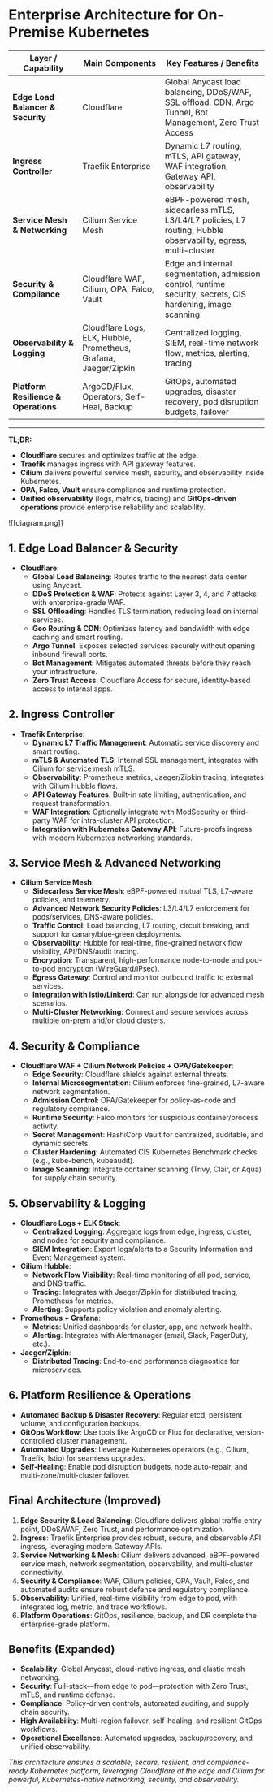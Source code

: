 # Enterprise Architecture for On-Premise Kubernetes

| Layer / Capability            | Main Components                    | Key Features / Benefits                                                                                                     |
|------------------------------|------------------------------------|------------------------------------------------------------------------------------------------------------------------------|
| **Edge Load Balancer & Security**    | Cloudflare                         | Global Anycast load balancing, DDoS/WAF, SSL offload, CDN, Argo Tunnel, Bot Management, Zero Trust Access            |
| **Ingress Controller**               | Traefik Enterprise                 | Dynamic L7 routing, mTLS, API gateway, WAF integration, Gateway API, observability                                   |
| **Service Mesh & Networking**        | Cilium Service Mesh                | eBPF-powered mesh, sidecarless mTLS, L3/L4/L7 policies, L7 routing, Hubble observability, egress, multi-cluster      |
| **Security & Compliance**            | Cloudflare WAF, Cilium, OPA, Falco, Vault | Edge and internal segmentation, admission control, runtime security, secrets, CIS hardening, image scanning   |
| **Observability & Logging**          | Cloudflare Logs, ELK, Hubble, Prometheus, Grafana, Jaeger/Zipkin | Centralized logging, SIEM, real-time network flow, metrics, alerting, tracing          |
| **Platform Resilience & Operations** | ArgoCD/Flux, Operators, Self-Heal, Backup | GitOps, automated upgrades, disaster recovery, pod disruption budgets, failover                               |

---

**TL;DR:**  
- **Cloudflare** secures and optimizes traffic at the edge.
- **Traefik** manages ingress with API gateway features.
- **Cilium** delivers powerful service mesh, security, and observability inside Kubernetes.
- **OPA, Falco, Vault** ensure compliance and runtime protection.
- **Unified observability** (logs, metrics, tracing) and **GitOps-driven operations** provide enterprise reliability and scalability.

![[diagram.png]]
## 1. Edge Load Balancer & Security
- **Cloudflare**:
  - **Global Load Balancing**: Routes traffic to the nearest data center using Anycast.
  - **DDoS Protection & WAF**: Protects against Layer 3, 4, and 7 attacks with enterprise-grade WAF.
  - **SSL Offloading**: Handles TLS termination, reducing load on internal services.
  - **Geo Routing & CDN**: Optimizes latency and bandwidth with edge caching and smart routing.
  - **Argo Tunnel**: Exposes selected services securely without opening inbound firewall ports.
  - **Bot Management**: Mitigates automated threats before they reach your infrastructure.
  - **Zero Trust Access**: Cloudflare Access for secure, identity-based access to internal apps.

## 2. Ingress Controller
- **Traefik Enterprise**:
  - **Dynamic L7 Traffic Management**: Automatic service discovery and smart routing.
  - **mTLS & Automated TLS**: Internal SSL management, integrates with Cilium for service mesh mTLS.
  - **Observability**: Prometheus metrics, Jaeger/Zipkin tracing, integrates with Cilium Hubble flows.
  - **API Gateway Features**: Built-in rate limiting, authentication, and request transformation.
  - **WAF Integration**: Optionally integrate with ModSecurity or third-party WAF for intra-cluster API protection.
  - **Integration with Kubernetes Gateway API**: Future-proofs ingress with modern Kubernetes networking standards.

## 3. Service Mesh & Advanced Networking
- **Cilium Service Mesh**:
  - **Sidecarless Service Mesh**: eBPF-powered mutual TLS, L7-aware policies, and telemetry.
  - **Advanced Network Security Policies**: L3/L4/L7 enforcement for pods/services, DNS-aware policies.
  - **Traffic Control**: Load balancing, L7 routing, circuit breaking, and support for canary/blue-green deployments.
  - **Observability**: Hubble for real-time, fine-grained network flow visibility, API/DNS/audit tracing.
  - **Encryption**: Transparent, high-performance node-to-node and pod-to-pod encryption (WireGuard/IPsec).
  - **Egress Gateway**: Control and monitor outbound traffic to external services.
  - **Integration with Istio/Linkerd**: Can run alongside for advanced mesh scenarios.
  - **Multi-Cluster Networking**: Connect and secure services across multiple on-prem and/or cloud clusters.

## 4. Security & Compliance
- **Cloudflare WAF + Cilium Network Policies + OPA/Gatekeeper**:
  - **Edge Security**: Cloudflare shields against external threats.
  - **Internal Microsegmentation**: Cilium enforces fine-grained, L7-aware network segmentation.
  - **Admission Control**: OPA/Gatekeeper for policy-as-code and regulatory compliance.
  - **Runtime Security**: Falco monitors for suspicious container/process activity.
  - **Secret Management**: HashiCorp Vault for centralized, auditable, and dynamic secrets.
  - **Cluster Hardening**: Automated CIS Kubernetes Benchmark checks (e.g., kube-bench, kubeaudit).
  - **Image Scanning**: Integrate container scanning (Trivy, Clair, or Aqua) for supply chain security.

## 5. Observability & Logging
- **Cloudflare Logs + ELK Stack**:
  - **Centralized Logging**: Aggregate logs from edge, ingress, cluster, and nodes for security and compliance.
  - **SIEM Integration**: Export logs/alerts to a Security Information and Event Management system.
- **Cilium Hubble**:
  - **Network Flow Visibility**: Real-time monitoring of all pod, service, and DNS traffic.
  - **Tracing**: Integrates with Jaeger/Zipkin for distributed tracing, Prometheus for metrics.
  - **Alerting**: Supports policy violation and anomaly alerting.
- **Prometheus + Grafana**:
  - **Metrics**: Unified dashboards for cluster, app, and network health.
  - **Alerting**: Integrates with Alertmanager (email, Slack, PagerDuty, etc.).
- **Jaeger/Zipkin**:
  - **Distributed Tracing**: End-to-end performance diagnostics for microservices.

## 6. Platform Resilience & Operations
- **Automated Backup & Disaster Recovery**: Regular etcd, persistent volume, and configuration backups.
- **GitOps Workflow**: Use tools like ArgoCD or Flux for declarative, version-controlled cluster management.
- **Automated Upgrades**: Leverage Kubernetes operators (e.g., Cilium, Traefik, Istio) for seamless upgrades.
- **Self-Healing**: Enable pod disruption budgets, node auto-repair, and multi-zone/multi-cluster failover.

## Final Architecture (Improved)
1. **Edge Security & Load Balancing**: Cloudflare delivers global traffic entry point, DDoS/WAF, Zero Trust, and performance optimization.
2. **Ingress**: Traefik Enterprise provides robust, secure, and observable API ingress, leveraging modern Gateway APIs.
3. **Service Networking & Mesh**: Cilium delivers advanced, eBPF-powered service mesh, network segmentation, observability, and multi-cluster connectivity.
4. **Security & Compliance**: WAF, Cilium policies, OPA, Vault, Falco, and automated audits ensure robust defense and regulatory compliance.
5. **Observability**: Unified, real-time visibility from edge to pod, with integrated log, metric, and trace workflows.
6. **Platform Operations**: GitOps, resilience, backup, and DR complete the enterprise-grade platform.

## Benefits (Expanded)
- **Scalability**: Global Anycast, cloud-native ingress, and elastic mesh networking.
- **Security**: Full-stack—from edge to pod—protection with Zero Trust, mTLS, and runtime defense.
- **Compliance**: Policy-driven controls, automated auditing, and supply chain security.
- **High Availability**: Multi-region failover, self-healing, and resilient GitOps workflows.
- **Operational Excellence**: Automated upgrades, backup/recovery, and unified observability.

_This architecture ensures a scalable, secure, resilient, and compliance-ready Kubernetes platform, leveraging Cloudflare at the edge and Cilium for powerful, Kubernetes-native networking, security, and observability._
